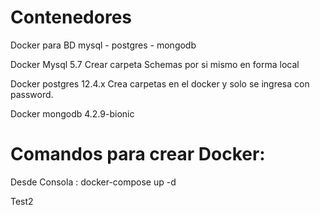 # <h1> Contenedores </h1>
Docker para BD mysql - postgres - mongodb


Docker Mysql 5.7 
Crear carpeta Schemas por si mismo en forma local

Docker postgres 12.4.x
Crea carpetas en el docker y solo se ingresa con password.

Docker mongodb 4.2.9-bionic

# Comandos para crear Docker:

Desde Consola :  docker-compose up -d

Test2



